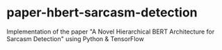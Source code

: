 # paper-hbert-sarcasm-detection
Implementation of the paper "A Novel Hierarchical BERT Architecture for Sarcasm Detection" using Python &amp; TensorFlow
